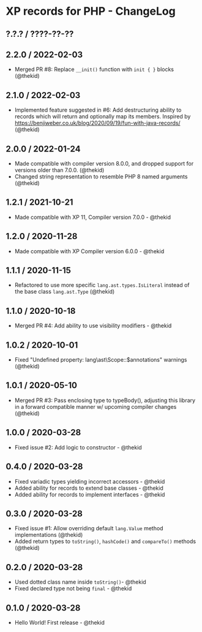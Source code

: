 XP records for PHP - ChangeLog
==============================

## ?.?.? / ????-??-??

## 2.2.0 / 2022-02-03

* Merged PR #8: Replace `__init()` function with `init { }` blocks
  (@thekid)

## 2.1.0 / 2022-02-03

* Implemented feature suggested in #6: Add destructuring ability to
  records which will return and optionally map its members. Inspired
  by https://benjiweber.co.uk/blog/2020/09/19/fun-with-java-records/
  (@thekid)

## 2.0.0 / 2022-01-24

* Made compatible with compiler version 8.0.0, and dropped support
  for versions older than 7.0.0.
  (@thekid)
* Changed string representation to resemble PHP 8 named arguments
  (@thekid)

## 1.2.1 / 2021-10-21

* Made compatible with XP 11, Compiler version 7.0.0 - @thekid

## 1.2.0 / 2020-11-28

* Made compatible with XP Compiler version 6.0.0 - @thekid

## 1.1.1 / 2020-11-15

* Refactored to use more specific `lang.ast.types.IsLiteral` instead of
  the base class `lang.ast.Type`
  (@thekid)

## 1.1.0 / 2020-10-18

* Merged PR #4: Add ability to use visibility modifiers - @thekid

## 1.0.2 / 2020-10-01

* Fixed "Undefined property: lang\ast\Scope::$annotations" warnings
  (@thekid)

## 1.0.1 / 2020-05-10

* Merged PR #3: Pass enclosing type to typeBody(), adjusting this
  library in a forward compatible manner w/ upcoming compiler changes
  (@thekid)

## 1.0.0 / 2020-03-28

* Fixed issue #2: Add logic to constructor - @thekid

## 0.4.0 / 2020-03-28

* Fixed variadic types yielding incorrect accessors - @thekid
* Added ability for records to extend base classes - @thekid
* Added ability for records to implement interfaces - @thekid

## 0.3.0 / 2020-03-28

* Fixed issue #1: Allow overriding default `lang.Value` method implementations
  (@thekid)
* Added return types to `toString()`, `hashCode()` and `compareTo()` methods
  (@thekid)

## 0.2.0 / 2020-03-28

* Used dotted class name inside `toString()`- @thekid
* Fixed declared type not being `final` - @thekid

## 0.1.0 / 2020-03-28

* Hello World! First release - @thekid